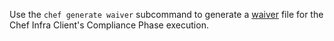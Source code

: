 Use the `chef generate waiver` subcommand to generate a [waiver](https://docs.chef.io/inspec/waivers/) file for the Chef Infra Client's Compliance Phase execution.
